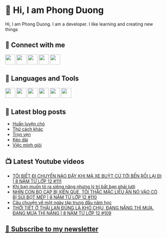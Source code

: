 # 👋 Hi, I am Phong Duong

Hi, I am Phong Duong. I am a developer. I like learning and creating new things

## 🔗 Connect with me
[<img height="32" width="32" src="https://cdn.jsdelivr.net/npm/simple-icons@v3/icons/youtube.svg" />](https://www.youtube.com/channel/UCXykqt3V2-9bYXKWZRcH0rA)
[<img height="32" width="32" src="https://cdn.jsdelivr.net/npm/simple-icons@v3/icons/instagram.svg" />](https://www.instagram.com/phongduonglh)
[<img height="32" width="32" src="https://cdn.jsdelivr.net/npm/simple-icons@v3/icons/twitter.svg" />](https://twitter.com/phongduonglh)
[<img height="32" width="32" src="https://cdn.jsdelivr.net/npm/simple-icons@v3/icons/facebook.svg" />](https://www.facebook.com/phongduonglh)
[<img height="32" width="32" src="https://cdn.jsdelivr.net/npm/simple-icons@v3/icons/linkedin.svg" />](https://www.linkedin.com/in/phongduonglh)

## 🧰 Languages and Tools

[<img height="32" width="32" src="https://cdn.jsdelivr.net/npm/simple-icons@v3/icons/javascript.svg" />](javascript)
[<img height="32" width="32" src="https://cdn.jsdelivr.net/npm/simple-icons@v3/icons/html5.svg" />](html5)
[<img height="32" width="32" src="https://cdn.jsdelivr.net/npm/simple-icons@v3/icons/css3.svg" />](css3)
[<img height="32" width="32" src="https://cdn.jsdelivr.net/npm/simple-icons@v3/icons/node-dot-js.svg" />](nodejs)
[<img height="32" width="32" src="https://cdn.jsdelivr.net/npm/simple-icons@v3/icons/react.svg" />](react)
[<img height="32" width="32" src="https://cdn.jsdelivr.net/npm/simple-icons@v3/icons/vue-dot-js.svg" />](vue)

## 📝 Latest blog posts

<!-- BLOG-POST-LIST:START -->
- [Huấn luyện chó](https://phongduong.dev/blog/2021/08/huan-luyen-cho/)
- [Thử cách khác](https://phongduong.dev/blog/2021/08/thu-cach-khac/)
- [Trọn vẹn](https://phongduong.dev/blog/2021/08/tron-ven/)
- [Kéo dài](https://phongduong.dev/blog/2021/08/keo-dai/)
- [Việc mình giỏi](https://phongduong.dev/blog/2021/08/viec-minh-gioi/)
<!-- BLOG-POST-LIST:END -->

## 📺 Latest Youtube videos

<!-- YOUTUBE-VIDEO-LIST:START -->
- [TÔI BIẾT ĐI CHUYẾN NÀO ĐÂY KHI MÀ XE BUÝT CỨ TỚI BẾN RỒI LẠI ĐI | 8 NĂM TỪ LỚP 12 #111](https://www.youtube.com/watch?v=tnlFxmKy-5c)
- [Khi bạn muốn tỏ ra siêng năng nhưng lý trí bắt bạn phải lười](https://www.youtube.com/watch?v=wFb3n6wym9A)
- [NHÌN CON BỌ CẠP BỊ XIÊN QUE, TÔI THẮC MẮC LIỆU ĂN NÓ VÀO CÓ BỊ SỦI BỌT MÉP | 8 NĂM TỪ LỚP 12 #110](https://www.youtube.com/watch?v=eJbR6C86I2A)
- [Câu chuyện về một ngày tập trung đầu năm học](https://www.youtube.com/watch?v=_mDUn9mFqhY)
- [THỜI TIẾT Ở THÁI LAN ĐÚNG LÀ KHÓ CHỊU, ĐANG NẮNG THÌ MƯA, ĐANG MƯA THÌ NẮNG | 8 NĂM TỪ LỚP 12 #109](https://www.youtube.com/watch?v=qXSCV3rqxg0)
<!-- YOUTUBE-VIDEO-LIST:END -->

## [💌 Subscribe to my newsletter](https://koogio.substack.com/)
